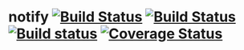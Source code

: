 notify [![Build Status](https://img.shields.io/travis/yaey8Hee/Oong7Pha/wip.svg)](https://travis-ci.org/yaey8Hee/Oong7Pha "linux_amd64") [![Build Status](https://img.shields.io/travis/yaey8Hee/Oong7Pha/osx.svg)](https://travis-ci.org/yaey8Hee/Oong7Pha "darwin_amd64") [![Build status](https://img.shields.io/appveyor/ci/yaey8Hee/Oong7Pha.svg)](https://ci.appveyor.com/project/yaey8Hee/Oong7Pha "windows_amd64") [![Coverage Status](https://img.shields.io/coveralls/yaey8Hee/Oong7Pha.svg)](https://coveralls.io/r/yaey8Hee/Oong7Pha?branch=wip)
======
